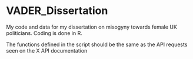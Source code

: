 # VADER_Dissertation
My code and data for my dissertation on misogyny towards female UK politicians. Coding is done in R.

The functions defined in the script should be the same as the API requests seen on the X API documentation
